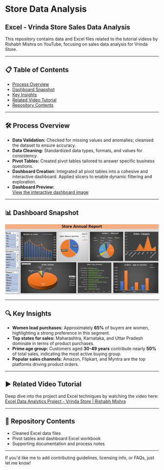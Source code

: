 # Store Data Analysis

## Excel - Vrinda Store Sales Data Analysis  
This repository contains data and Excel files related to the tutorial videos by Rishabh Mishra on YouTube, focusing on sales data analysis for Vrinda Store.

---

## 📋 Table of Contents

- [Process Overview](#-process-overview)  
- [Dashboard Snapshot](#-dashboard-snapshot)  
- [Key Insights](#-key-insights)  
- [Related Video Tutorial](#️-related-video-tutorial)  
- [Repository Contents](#-repository-contents)  

---

## 🛠️ Process Overview

- **Data Validation:** Checked for missing values and anomalies; cleansed the dataset to ensure accuracy.  
- **Data Cleaning:** Standardized data types, formats, and values for consistency.  
- **Pivot Tables:** Created pivot tables tailored to answer specific business questions.  
- **Dashboard Creation:** Integrated all pivot tables into a cohesive and interactive dashboard. Applied slicers to enable dynamic filtering and exploration.  
- **Dashboard Preview:**  
  [View the interactive dashboard image](https://github.com/LinguaByte1111/Store-Data-Analysis/blob/main/Vrinda%20Store%20Annual%20Report.jpg)

---

## 📊 Dashboard Snapshot

![Vrinda Store Annual Sales Dashboard](https://github.com/LinguaByte1111/Store-Data-Analysis/blob/main/Vrinda%20Store%20Annual%20Report.jpg)

---

## 🔍 Key Insights

- **Women lead purchases:** Approximately **65%** of buyers are women, highlighting a strong preference in this segment.  
- **Top states for sales:** Maharashtra, Karnataka, and Uttar Pradesh dominate in terms of product purchases.  
- **Prime age group:** Customers aged **30-49 years** contribute nearly **50%** of total sales, indicating the most active buying group.  
- **Popular sales channels:** Amazon, Flipkart, and Myntra are the top platforms driving product orders.

---

## ▶️ Related Video Tutorial  
Deep dive into the project and Excel techniques by watching the video here:  
[Excel Data Analytics Project - Vrinda Store | Rishabh Mishra](https://www.youtube.com/watch?v=gTK5rNhWJyA)

---

## 📂 Repository Contents

- Cleaned Excel data files  
- Pivot tables and dashboard Excel workbook  
- Supporting documentation and process notes  

---

If you'd like me to add contributing guidelines, licensing info, or FAQs, just let me know!  

